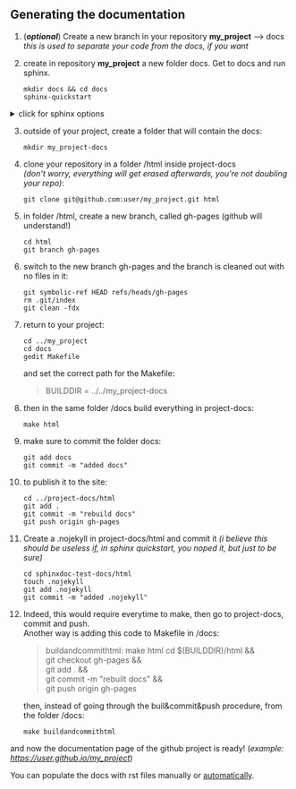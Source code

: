 ## Generating the documentation

1. (***optional***) Create a new branch in your repository **my_project** --> docs
   *this is used to separate your code from the docs, if you want*

2. create in repository **my_project** a new folder docs. Get to docs and run sphinx.
	```
	mkdir docs && cd docs
	sphinx-quickstart
	```
<details><summary>click for sphinx options</summary>
<p>
	
>When prompted, choose these options:
>```
>separate source and build directories (y/n) [n]
>Name prefix for templates and static dir [_]:
>...
>githubpages: create .nojekyll file to publish the document on GitHub pages (y/n) [n] YES
>```
</p>
</details>

3. outside of your project, create a folder that will contain the docs:
	```
	mkdir my_project-docs
	```
5. clone your repository in a folder /html inside project-docs   
	*(don't worry, everything will get erased afterwards, you're not doubling your repo)*:
	```
	git clone git@github.com:user/my_project.git html
	```

5. in folder /html, create a new branch, called gh-pages (github will understand!)
	```
	cd html
 	git branch gh-pages
	```
6. switch to the new branch gh-pages and the branch is cleaned out with no files in it:
	```
	git symbolic-ref HEAD refs/heads/gh-pages
	rm .git/index
	git clean -fdx
	```
	
7. return to your project:
	```
	cd ../my_project
	cd docs
	gedit Makefile
	```
   
   and set the correct path for the Makefile:
	> BUILDDIR      = ../../my_project-docs
	
8. then in the same folder /docs build everything in project-docs:
	```
	make html
	```

9. make sure to commit the folder docs:
	```
	git add docs
	git commit -m "added docs"
	```

10. to publish it to the site:
	```
	cd ../project-docs/html
	git add .
	git commit -m "rebuild docs"
	git push origin gh-pages
	```
 
11. Create a .nojekyll in project-docs/html and commit it 
	*(i believe this should be useless if, in sphinx quickstart, you noped it, but just to be sure)*
	```
	cd sphinxdoc-test-docs/html
	touch .nojekyll
	git add .nojekyll
	git commit -m "added .nojekyll"
	```
	
12. Indeed, this would require everytime to make, then go to project-docs, commit and push.   
    Another way is adding this code to Makefile in /docs:

	> buildandcommithtml:
	>	make html
	>	cd $(BUILDDIR)/html && \
	>	git checkout gh-pages && \
	>	git add . && \
	>	git commit -m "rebuilt docs" && \
	>	git push origin gh-pages

    then, instead of going through the buil&commit&push procedure, from the folder /docs:
	```
	make buildandcommithtml
	```	

and now the documentation page of the github project is ready! (*example: https://user.github.io/my_project*)   

You can populate the docs with rst files manually or [automatically](instructions-automatic-docs.md).

